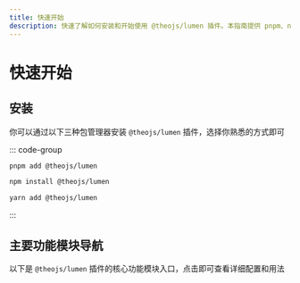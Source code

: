 ```yaml
---
title: 快速开始
description: 快速了解如何安装和开始使用 @theojs/lumen 插件。本指南提供 pnpm、npm 和 yarn 安装命令，并概述了主题导入、首页定制、内容组件如公告栏、视频、评论等核心功能模块的入口。
---
```


# 快速开始

## 安装

你可以通过以下三种包管理器安装 `@theojs/lumen` 插件，选择你熟悉的方式即可

::: code-group

```sh [pnpm]
pnpm add @theojs/lumen
```

```sh [npm]
npm install @theojs/lumen
```

```sh [yarn]
yarn add @theojs/lumen
```

:::

## 主要功能模块导航

以下是 `@theojs/lumen` 插件的核心功能模块入口，点击即可查看详细配置和用法

<BoxCube
  :items="[
    { icon: { icon: 'heroicons:puzzle-piece', color: '#ff9800' }, name: '导入主题', link: 'theme' },
    { icon: { icon: 'heroicons:megaphone', color: '#e74c3c' }, name: '首页公告栏', link: 'notice' },
    { icon: { icon: 'heroicons:paint-brush', color: '#3498db' }, name: '首页下划线', link: 'underline' },
    { icon: { icon: 'heroicons-outline:template', color: '#2ecc71' }, name: '页脚配置', link: 'footer' },
    { icon: { icon: 'heroicons:bars-3', color: '#9b59b6' }, name: '侧边栏链接', link: 'aside' },
    { icon: { icon: 'heroicons:rectangle-group', color: '#1abc9c' }, name: '链接卡片', link: 'linkcard' },
    { icon: { icon: 'heroicons:photo', color: '#2ecc71' }, name: '图片描述', link: 'image-description' },
    { icon: { icon: 'heroicons-outline:chat', color: '#3498db' }, name: '集成评论', link: 'comment' },
    { icon: { icon: 'heroicons:chart-bar-square', color: '#007bff' }, name: '站点统计', link: 'analytics' },
    { icon: { icon: 'heroicons-outline:clipboard-copy', color: '#20c997' }, name: '复制按钮', link: 'copy-text' }
  ]"
/>
